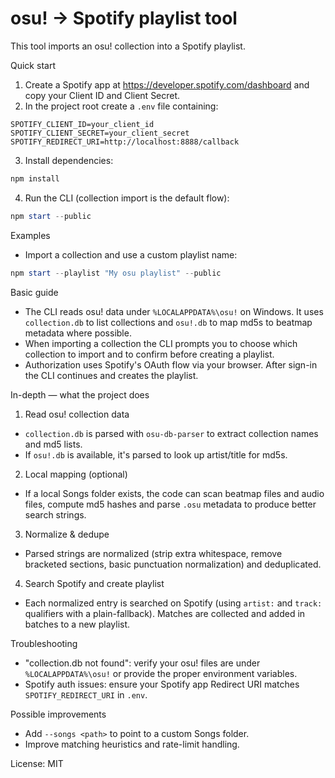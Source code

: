 # osu! -> Spotify playlist tool

This tool imports an osu! collection into a Spotify playlist.

Quick start

1. Create a Spotify app at https://developer.spotify.com/dashboard and copy your Client ID and Client Secret.
2. In the project root create a `.env` file containing:

```
SPOTIFY_CLIENT_ID=your_client_id
SPOTIFY_CLIENT_SECRET=your_client_secret
SPOTIFY_REDIRECT_URI=http://localhost:8888/callback
```

3. Install dependencies:

```powershell
npm install
```

4. Run the CLI (collection import is the default flow):

```powershell
npm start --public
```

Examples

- Import a collection and use a custom playlist name:

```powershell
npm start --playlist "My osu playlist" --public
```

Basic guide

- The CLI reads osu! data under `%LOCALAPPDATA%\osu!` on Windows. It uses `collection.db` to list collections and `osu!.db` to map md5s to beatmap metadata where possible.
- When importing a collection the CLI prompts you to choose which collection to import and to confirm before creating a playlist.
- Authorization uses Spotify's OAuth flow via your browser. After sign-in the CLI continues and creates the playlist.

In-depth — what the project does

1) Read osu! collection data

- `collection.db` is parsed with `osu-db-parser` to extract collection names and md5 lists.
- If `osu!.db` is available, it's parsed to look up artist/title for md5s.

2) Local mapping (optional)

- If a local Songs folder exists, the code can scan beatmap files and audio files, compute md5 hashes and parse `.osu` metadata to produce better search strings.

3) Normalize & dedupe

- Parsed strings are normalized (strip extra whitespace, remove bracketed sections, basic punctuation normalization) and deduplicated.

4) Search Spotify and create playlist

- Each normalized entry is searched on Spotify (using `artist:` and `track:` qualifiers with a plain-fallback). Matches are collected and added in batches to a new playlist.

Troubleshooting

- "collection.db not found": verify your osu! files are under `%LOCALAPPDATA%\osu!` or provide the proper environment variables.
- Spotify auth issues: ensure your Spotify app Redirect URI matches `SPOTIFY_REDIRECT_URI` in `.env`.

Possible improvements

- Add `--songs <path>` to point to a custom Songs folder.
- Improve matching heuristics and rate-limit handling.

License: MIT
